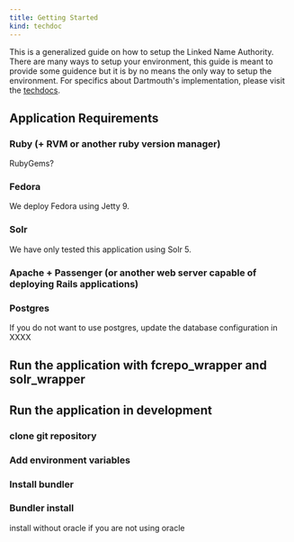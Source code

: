```yaml
---
title: Getting Started
kind: techdoc
---
```


This is a generalized guide on how to setup the Linked Name Authority. There are many ways to setup your environment, this guide is meant to provide some guidence but it is by no means the only way to setup the environment. For specifics about Dartmouth's implementation, please visit the [techdocs](/lna/techdocs).

## Application Requirements

### Ruby (+ RVM or another ruby version manager)
RubyGems?

### Fedora
We deploy Fedora using Jetty 9.

### Solr
We have only tested this application using Solr 5.

### Apache + Passenger (or another web server capable of deploying Rails applications)

### Postgres 

If you do not want to use postgres, update the database configuration in XXXX


## Run the application with fcrepo_wrapper and solr_wrapper


## Run the application in development

### clone git repository

### Add environment variables

### Install bundler

### Bundler install
install without oracle if you are not using oracle





